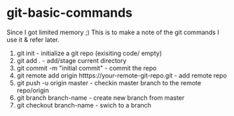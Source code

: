 # git-basic-commands
Since I got limited memory ;)
This is to make a note of the git commands I use it & refer later.

1) git init - initialize a git repo (exisiting code/ empty)
2) git add . - add/stage current directory
3) git commit -m "initial commit" - commit the repo
4) git remote add origin htttps://your-remote-git-repo.git - add remote repo
5) git push -u origin master - checkin master branch to the remote repo/origin
6) git branch branch-name - create new branch from master
7) git checkout branch-name - swich to a branch
